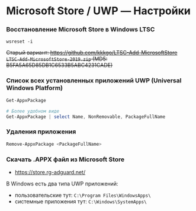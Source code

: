 # Microsoft Store / UWP — Настройки

### Восстановление Microsoft Store в Windows LTSC
```
wsreset -i
```

~~Старый вариант: https://github.com/kkkgo/LTSC-Add-MicrosoftStore  
`LTSC-Add-MicrosoftStore-2019.zip` (MD5: B5FA5A65D85DB1C6533B5ABC4231CADE)~~


### Список всех установленных приложений UWP (Universal Windows Platform)
```powershell
Get-AppxPackage

# Более удобном виде
Get-AppxPackage | select Name, NonRemovable, PackageFullName
```


### Удаления приложения
```powershell
Remove-AppxPackage <PackageFullName>
```


### Скачать .APPX файл из Microsoft Store
- https://store.rg-adguard.net/

В Windows есть два типа UWP приложений:
- пользовательские тут: `C:\Program Files\WindowsApps\`
- системные приложения тут: `C:\Windows\SystemApps\`